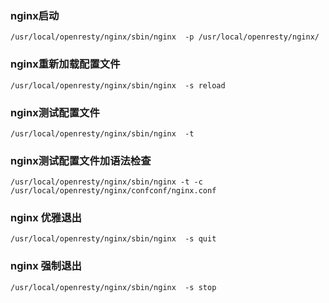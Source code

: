 ### nginx启动
```
/usr/local/openresty/nginx/sbin/nginx  -p /usr/local/openresty/nginx/
```


###  nginx重新加载配置文件

```
/usr/local/openresty/nginx/sbin/nginx  -s reload
```


### nginx测试配置文件
```
/usr/local/openresty/nginx/sbin/nginx  -t
```



### nginx测试配置文件加语法检查
```
/usr/local/openresty/nginx/sbin/nginx -t -c /usr/local/openresty/nginx/confconf/nginx.conf
```


### nginx 优雅退出

```
/usr/local/openresty/nginx/sbin/nginx  -s quit
```


### nginx 强制退出

```
/usr/local/openresty/nginx/sbin/nginx  -s stop
```
